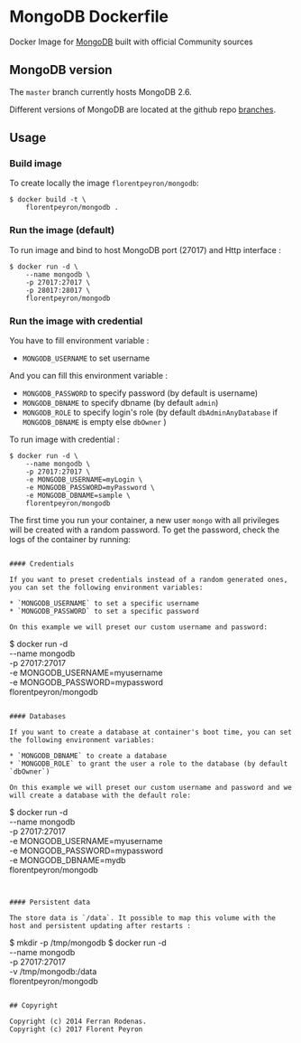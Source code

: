 # MongoDB Dockerfile

Docker Image for [MongoDB](http://www.mongodb.org/) built with official Community sources

## MongoDB version

The `master` branch currently hosts MongoDB 2.6.

Different versions of MongoDB are located at the github repo [branches](https://github.com/fpeyron/docker-mongodb/branches).

## Usage

### Build image

To create locally the image `florentpeyron/mongodb`:

```
$ docker build -t \
	florentpeyron/mongodb .
```

### Run the image (default)

To run image and bind to host MongoDB port (27017) and Http interface :

```
$ docker run -d \
	--name mongodb \
	-p 27017:27017 \
	-p 28017:28017 \
	florentpeyron/mongodb 
```

### Run the image with credential

You have to fill environment variable :
* `MONGODB_USERNAME` to set username

And you can fill this environment variable :
* `MONGODB_PASSWORD` to specify password (by default is username)
* `MONGODB_DBNAME` to specify dbname (by default `admin`)
* `MONGODB_ROLE` to specify login's role (by default `dbAdminAnyDatabase` if `MONGODB_DBNAME` is empty else `dbOwner` )

To run image with credential :

```
$ docker run -d \
    --name mongodb \
    -p 27017:27017 \
    -e MONGODB_USERNAME=myLogin \
    -e MONGODB_PASSWORD=myPassword \
    -e MONGODB_DBNAME=sample \
    florentpeyron/mongodb
```


The first time you run your container,  a new user `mongo` with all privileges will be created with a random password.
To get the password, check the logs of the container by running:


```

#### Credentials

If you want to preset credentials instead of a random generated ones, you can set the following environment variables:

* `MONGODB_USERNAME` to set a specific username
* `MONGODB_PASSWORD` to set a specific password

On this example we will preset our custom username and password:

```
$ docker run -d \
    --name mongodb \
    -p 27017:27017 \
    -e MONGODB_USERNAME=myusername \
    -e MONGODB_PASSWORD=mypassword \
    florentpeyron/mongodb
```

#### Databases

If you want to create a database at container's boot time, you can set the following environment variables:

* `MONGODB_DBNAME` to create a database
* `MONGODB_ROLE` to grant the user a role to the database (by default `dbOwner`)

On this example we will preset our custom username and password and we will create a database with the default role:

```
$ docker run -d \
    --name mongodb \
    -p 27017:27017 \
    -e MONGODB_USERNAME=myusername \
    -e MONGODB_PASSWORD=mypassword \
    -e MONGODB_DBNAME=mydb \
    florentpeyron/mongodb
```


#### Persistent data

The store data is `/data`. It possible to map this volume with the host and persistent updating after restarts :
```
$ mkdir -p /tmp/mongodb
$ docker run -d \
    --name mongodb \
    -p 27017:27017 \
    -v /tmp/mongodb:/data \
    florentpeyron/mongodb
```

## Copyright

Copyright (c) 2014 Ferran Rodenas. 
Copyright (c) 2017 Florent Peyron